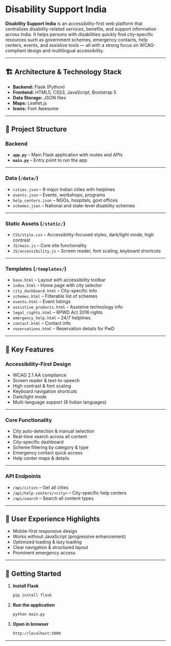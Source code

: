 # Disability Support India

**Disability Support India** is an accessibility-first web platform that centralizes disability-related services, benefits, and support information across India. It helps persons with disabilities quickly find city-specific resources such as government schemes, emergency contacts, help centers, events, and assistive tools — all with a strong focus on WCAG-compliant design and multilingual accessibility.

---

## 🏗️ Architecture & Technology Stack
- **Backend:** Flask (Python)
- **Frontend:** HTML5, CSS3, JavaScript, Bootstrap 5
- **Data Storage:** JSON files
- **Maps:** Leaflet.js
- **Icons:** Font Awesome

---

## 📁 Project Structure

### Backend
- **`app.py`** – Main Flask application with routes and APIs  
- **`main.py`** – Entry point to run the app

---

### Data (`/data/`)
- `cities.json` – 8 major Indian cities with helplines  
- `events.json` – Events, workshops, programs  
- `help_centers.json` – NGOs, hospitals, govt offices  
- `schemes.json` – National and state-level disability schemes

---

### Static Assets (`/static/`)
- `CSS/style.css` – Accessibility-focused styles, dark/light mode, high contrast
- `JS/main.js` – Core site functionality  
- `JS/accessibility.js` – Screen reader, font scaling, keyboard shortcuts

---

### Templates (`/templates/`)
- `base.html` – Layout with accessibility toolbar  
- `index.html` – Home page with city selector  
- `city_dashboard.html` – City-specific info  
- `schemes.html` – Filterable list of schemes  
- `events.html` – Event listings  
- `assistive_products.html` – Assistive technology info  
- `legal_rights.html` – RPWD Act 2016 rights  
- `emergency_help.html` – 24/7 helplines  
- `contact.html` – Contact info  
- `reservations.html` – Reservation details for PwD

---

## 🎯 Key Features

### Accessibility-First Design
- WCAG 2.1 AA compliance
- Screen reader & text-to-speech
- High contrast & font scaling
- Keyboard navigation shortcuts
- Dark/light mode
- Multi-language support (8 Indian languages)
---
### Core Functionality
- City auto-detection & manual selection
- Real-time search across all content
- City-specific dashboard
- Scheme filtering by category & type
- Emergency contact quick access
- Help center maps & details
---
### API Endpoints
- `/api/cities` – Get all cities  
- `/api/help-centers/<city>` – City-specific help centers  
- `/api/search` – Search all content types
---
## 🌟 User Experience Highlights
- Mobile-first responsive design
- Works without JavaScript (progressive enhancement)
- Optimized loading & lazy loading
- Clear navigation & structured layout
- Prominent emergency access
---
## 🚀 Getting Started

1. **Install Flask**  
   ```bash
   pip install flask
   ```
2. **Run the application**
   ```bash
   python main.py
   ```
3. **Open in browser**
   ```bash
   http://localhost:5000
   ```
---   
